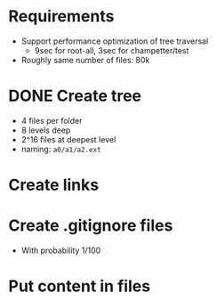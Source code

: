 # Requirements
- Support performance optimization of tree traversal
	- 9sec for root-all, 3sec for champetter/test
- Roughly same number of files: 80k

# DONE Create tree
- 4 files per folder
- 8 levels deep
- 2^16 files at deepest level
- naming: `a0/a1/a2.ext`

# Create links

# Create .gitignore files
- With probability 1/100

# Put content in files
